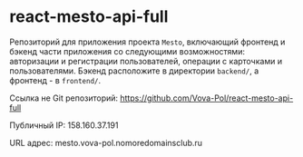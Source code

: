 # react-mesto-api-full

Репозиторий для приложения проекта `Mesto`, включающий фронтенд и бэкенд части приложения со следующими возможностями: авторизации и регистрации пользователей, операции с карточками и пользователями. Бэкенд расположите в директории `backend/`, а фронтенд - в `frontend/`.

Ссылка не Git репозиторий:
https://github.com/Vova-Pol/react-mesto-api-full

Публичный IP:
158.160.37.191

URL адрес:
mesto.vova-pol.nomoredomainsclub.ru
